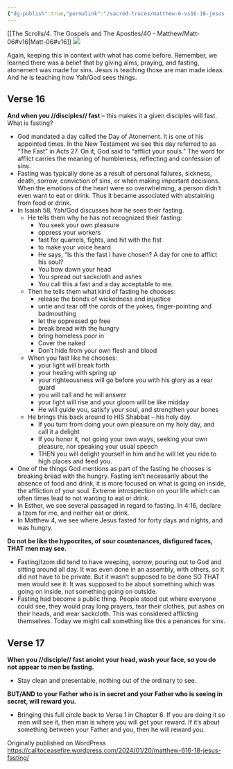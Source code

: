 ```yaml
---
{"dg-publish":true,"permalink":"/sacred-truces/matthew-6-vs16-18-jesus-fasting/"}
---
```


[[The Scrolls/4. The Gospels and The Apostles/40 - Matthew/Matt-06#v16\|Matt-06#v16]]
![](https://calltoceasefire.wordpress.com/wp-content/uploads/2024/01/image-1.png)

Again, keeping this in context with what has come before. Remember, we learned there was a belief that by giving alms, praying, and fasting, atonement was made for sins. Jesus is teaching those are man made ideas. And he is teaching how Yah/God sees things.

## Verse 16

**And when you //disciples// fast** – this makes it a given disciples will fast. What is fasting?

- God mandated a day called the Day of Atonement. It is one of his appointed times. In the New Testament we see this day referred to as “The Fast” in Acts 27. On it, God said to “afflict your souls.” The word for afflict carries the meaning of humbleness, reflecting and confession of sins.
- Fasting was typically done as a result of personal failures, sickness, death, sorrow, conviction of sins, or when making important decisions. When the emotions of the heart were so overwhelming, a person didn’t even want to eat or drink. Thus it became associated with abstaining from food or drink.
- In Isaiah 58, Yah/God discusses how he sees their fasting.
	- He tells them why he has not recognized their fasting:
		- You seek your own pleasure
		- oppress your workers
		- fast for quarrels, fights, and hit with the fist
		- to make your voice heard
		- He says, “Is this the fast I have chosen? A day for one to afflict his soul?
		- You bow down your head
		- You spread out sackcloth and ashes
		- You call this a fast and a day acceptable to me.
	- Then he tells them what kind of fasting he chooses:
		- release the bonds of wickedness and injustice
		- untie and tear off the cords of the yokes, finger-pointing and badmouthing
		- let the oppressed go free
		- break bread with the hungry
		- bring homeless poor in
		- Cover the naked
		- Don’t hide from your own flesh and blood
	- When you fast like he chooses:
		- your light will break forth
		- your healing with spring up
		- your righteousness will go before you with his glory as a rear guard
		- you will call and he will answer
		- your light will rise and your gloom will be like midday
		- He will guide you, satisfy your soul, and strengthen your bones
	- He brings this back around to HIS Shabbat – his holy day.
		- If you turn from doing your own pleasure on my holy day, and call it a delight
		- If you honor it, not going your own ways, seeking your own pleasure, nor speaking your usual speech
		- THEN you will delight yourself in him and he will let you ride to high places and feed you.
- One of the things God mentions as part of the fasting he chooses is breaking bread with the hungry. Fasting isn’t necessarily about the absence of food and drink, it is more focused on what is going on inside, the affliction of your soul. Extreme introspection on your life which can often times lead to not wanting to eat or drink.
- In Esther, we see several passaged in regard to fasting. In 4:16, declare a tzom for me, and neither eat or drink.
- In Matthew 4, we see where Jesus fasted for forty days and nights, and was hungry.

**Do not be like the hypocrites, of sour countenances, disfigured faces, THAT men may see.**

- Fasting/tzom did tend to have weeping, sorrow, pouring out to God and sitting around all day. It was even done in an assembly, with others, so it did not have to be private. But it wasn’t supposed to be done SO THAT men would see it. It was supposed to be about something which was going on inside, not something going on outside.
- Fasting had become a public thing. People stood out where everyone could see, they would pray long prayers, tear their clothes, put ashes on their heads, and wear sackcloth. This was considered afflicting themselves. Today we might call something like this a penances for sins.

## Verse 17

**When you //disciple// fast anoint your head, wash your face, so you do not appear to men be fasting.**

- Stay clean and presentable, nothing out of the ordinary to see.

**BUT/AND to your Father who is in secret and your Father who is seeing in secret, will reward you.**

- Bringing this full circle back to Verse 1 in Chapter 6. If you are doing it so men will see it, then man is where you will get your reward. If it’s about something between your Father and you, then he will reward you.

Originally published on WordPress  https://calltoceasefire.wordpress.com/2024/01/20/matthew-616-18-jesus-fasting/
